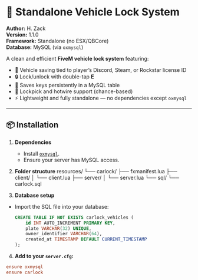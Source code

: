 # 🚗 Standalone Vehicle Lock System

**Author:** H. Zack  
**Version:** 1.1.0  
**Framework:** Standalone (no ESX/QBCore)  
**Database:** MySQL (via `oxmysql`)  

A clean and efficient **FiveM vehicle lock system** featuring:
- 🔑 Vehicle saving tied to player’s Discord, Steam, or Rockstar license ID  
- 🔒 Lock/unlock with double-tap **E**  
- 💾 Saves keys persistently in a MySQL table  
- 🧰 Lockpick and hotwire support (chance-based)  
- ⚡ Lightweight and fully standalone — no dependencies except `oxmysql`  

---

## 📦 Installation

1. **Dependencies**
   - Install [`oxmysql`](https://github.com/overextended/oxmysql).
   - Ensure your server has MySQL access.

2. **Folder structure**
resources/
└── carlock/
├── fxmanifest.lua
├── client/
│ └── client.lua
├── server/
│ └── server.lua
└── sql/
└── carlock.sql


3. **Database setup**
- Import the SQL file into your database:
  ```sql
  CREATE TABLE IF NOT EXISTS carlock_vehicles (
      id INT AUTO_INCREMENT PRIMARY KEY,
      plate VARCHAR(32) UNIQUE,
      owner_identifier VARCHAR(64),
      created_at TIMESTAMP DEFAULT CURRENT_TIMESTAMP
  );
  ```

4. **Add to your `server.cfg`:**
```cfg
ensure oxmysql
ensure carlock

